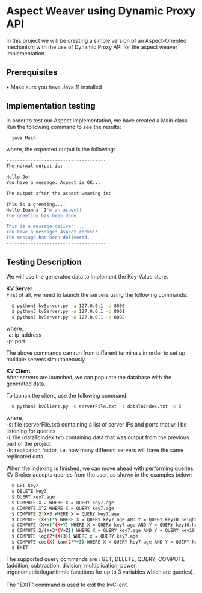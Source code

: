 # Aspect Weaver using Dynamic Proxy API
In this project we will be creating a simple version of an Aspect-Oriented mechanism with the use of Dynamic Proxy API for the aspect weaver implementation. 
## Prerequisites
• Make sure you have Java 11 installed

## Implementation testing

In order to test our Aspect implementation, we have created a Main class. <br/> 
Run the following command to see the results: 

```bash
  java Main 
```
where, the expected output is the following: 

```bash
-------------------------------------
The normal output is:

Hello Jo!
You have a message: Aspect is OK...

The output after the aspect weaving is:

This is a greeting....
Hello Ioanna! I'm an aspect!
The greeting has been done.

This is a message deliver....
You have a message: Aspect rocks!!
The message has been delivered.
-------------------------------------
```

## Testing Description 

We will use the generated data to implement the Key-Value store.

**KV Server** <br/> 
First of all, we need to launch the servers using the following commands:
```bash
  $ python3 kvServer.py -a 127.0.0.1 -p 8000 
  $ python3 kvServer.py -a 127.0.0.1 -p 8001 
  $ python3 kvServer.py -a 127.0.0.1 -p 8002 
```
where,<br/>
-a: ip_address <br/>
-p: port <br/>

The above commands can run from different terminals in order to set up multiple servers simultaneously. 

**KV Client** <br/> 
After servers are launched, we can populate the database with the generated data. <br/>

To launch the client, use the following command:
```bash
  $ python3 kvClient.py -s serverFile.txt -i dataToIndex.txt -k 3
```
where,<br/>
-s: file (serverFile.txt) containing a list of server IPs and ports that will be listening for queries <br/>
-i: file (dataToIndex.txt) containing data that was output from the previous part of the project <br/>
-k: replication factor, i.e. how many different servers will have the same replicated data <br/>

When the indexing is finished, we can move ahead with performing queries. <br/> 
KV Broker accepts queries from the user, as shown in the examples below: <br/>

```bash
  $ GET key2
  $ DELETE key3
  $ QUERY key7.age
  $ COMPUTE X-2 WHERE X = QUERY key7.age
  $ COMPUTE X^2 WHERE X = QUERY key7.age
  $ COMPUTE 2*X+3 WHERE X = QUERY key7.age
  $ COMPUTE (X+5)*Y WHERE X = QUERY key7.age AND Y = QUERY key10.height
  $ COMPUTE (X+Y)^(X+Y) WHERE X = QUERY key7.age AND Y = QUERY key10.height
  $ COMPUTE 2/(X+3*(Y+Z)) WHERE X = QUERY key7.age AND Y = QUERY key10.height AND Z = QUERY key4.postal_code
  $ COMPUTE log(2*(X+3)) WHERE x = QUERY key7.age
  $ COMPUTE cos(X)-tan(2*Y+3) WHERE X = QUERY key7.age AND Y = QUERY key10.height
  $ EXIT
```
The supported query commands are : GET, DELETE, QUERY, COMPUTE (addition, subtraction, division, multiplication, power, trigonometric/logarithmic functions for up to 3 variables which are queries). </br> </br>
The "EXIT" command is used to exit the kvClient.
